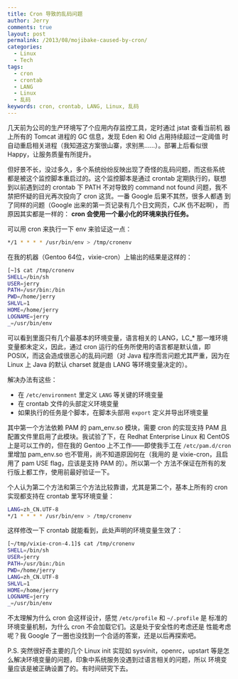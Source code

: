 ```yaml
---
title: Cron 导致的乱码问题
author: Jerry
comments: true
layout: post
permalink: /2013/08/mojibake-caused-by-cron/
categories:
  - Linux
  - Tech
tags:
  - cron
  - crontab
  - LANG
  - Linux
  - 乱码
keywords: cron, crontab, LANG, Linux, 乱码
---
```


几天前为公司的生产环境写了个应用内存监控工具，定时通过 jstat 查看当前机
器上所有的 Tomcat 进程的 GC 信息，发现 Eden 和 Old 占用持续超过一定阈值
时自动重启相关进程（我知道这方案很山寨，求别黑……）。部署上后看似很
Happy，让服务质量有所提升。

但好景不长，没过多久，多个系统纷纷反映出现了奇怪的乱码问题，而这些系统
都是被这个监控脚本重启过的。这个监控脚本是通过 crontab 定期执行的，联想
到以前遇到过的 crontab 下 PATH 不对导致的 command not found 问题，我不
禁把怀疑的目光再次投向了 cron 这货。一番 Google 后果不其然，很多人都遇
到了同样的问题（Google 出来的第一页记录有几个日文网页，CJK 伤不起啊），
而原因其实都是一样的： **cron 会使用一个最小化的环境来执行任务。**

<!--more-->

可以用 cron 来执行一下 env 来验证这一点：

```sh
*/1 * * * * /usr/bin/env > /tmp/cronenv
```

在我的机器（Gentoo 64位，vixie-cron）上输出的结果是这样的：

```sh
[~]$ cat /tmp/cronenv
SHELL=/bin/sh
USER=jerry
PATH=/usr/bin:/bin
PWD=/home/jerry
SHLVL=1
HOME=/home/jerry
LOGNAME=jerry
_=/usr/bin/env
```

可以看到里面只有几个最基本的环境变量，语言相关的 LANG，LC_* 那一堆环境
变量都未定义，因此，通过 cron 运行的任务所使用的语言都是默认值，即
POSIX，而这会造成很恶心的乱码问题（对 Java 程序而言问题尤其严重，因为在
Linux 上 Java 的默认 charset 就是由 LANG 等环境变量决定的）。

解决办法有这些：

   - 在 `/etc/environment` 里定义 `LANG` 等关键的环境变量
   - 在 crontab 文件的头部定义环境变量
   - 如果执行的任务是个脚本，在脚本头部用 `export` 定义并导出环境变量

其中第一个方法依赖 PAM 的 pam_env.so 模块，需要 cron 的实现支持 PAM 且
配置文件里启用了此模块。我试验了下，在 Redhat Enterprise Linux 和
CentOS 上是可以工作的，但在我的 Gentoo 上不工作——即使我手工在
`/etc/pam.d/cron` 里增加 pam_env.so 也不管用，尚不知道原因何在（我用的
是 vixie-cron，且启用了 pam USE flag，应该是支持 PAM 的）。所以第一个
方法不保证在所有的发行版上都工作，使用前最好验证一下。

个人认为第二个方法和第三个方法比较靠谱，尤其是第二个，基本上所有的
cron 实现都支持在 crontab 里写环境变量：

```sh
LANG=zh_CN.UTF-8
*/1 * * * * /usr/bin/env > /tmp/cronenv
```

这样修改一下 crontab 就能看到，此处声明的环境变量生效了：

```sh
[~/tmp/vixie-cron-4.1]$ cat /tmp/cronenv
SHELL=/bin/sh
USER=jerry
PATH=/usr/bin:/bin
PWD=/home/jerry
LANG=zh_CN.UTF-8
SHLVL=1
HOME=/home/jerry
LOGNAME=jerry
_=/usr/bin/env
```

不太理解为什么 cron 会这样设计，感觉 `/etc/profile` 和 `~/.profile` 是
标准的环境变量机制，为什么 cron 不会加载它们。这是处于安全性的考虑还是
性能考虑呢？我 Google 了一圈也没找到一个合适的答案，还是以后再探索吧。

P.S. 突然很好奇主要的几个 Linux init 实现如 sysvinit，openrc，upstart
等是怎么解决环境变量的问题，印象中系统服务没遇到过语言相关的问题，所以
环境变量应该是被正确设置了的。有时间研究下去。

